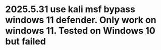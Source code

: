 # 2025.5.31 use kali msf bypass windows 11 defender. Only work on windows 11. Tested on Windows 10 but failed
